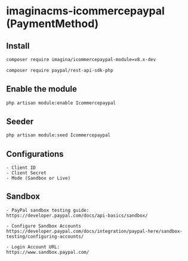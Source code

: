 # imaginacms-icommercepaypal (PaymentMethod)

## Install
```bash
composer require imagina/icommercepaypal-module=v8.x-dev
```

```bash
composer require paypal/rest-api-sdk-php
```

## Enable the module
```bash
php artisan module:enable Icommercepaypal
```

## Seeder

```bash
php artisan module:seed Icommercepaypal
```

## Configurations

    - Client ID
    - Client Secret
    - Mode (Sandbox or Live)

## Sandbox

    - PayPal sandbox testing guide:
    https://developer.paypal.com/docs/api-basics/sandbox/

    - Configure Sandbox Accounts
    https://developer.paypal.com/docs/integration/paypal-here/sandbox-testing/configuring-accounts/

    - Login Account URL:
    https://www.sandbox.paypal.com/